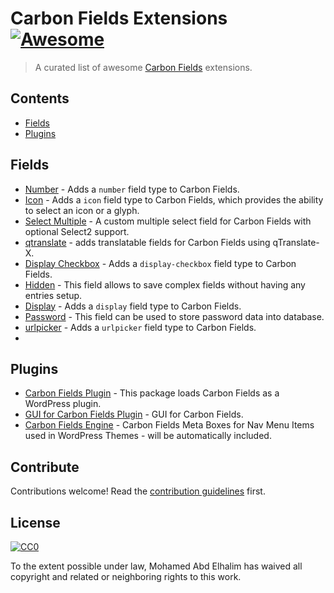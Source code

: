 # Carbon Fields Extensions [![Awesome](https://cdn.rawgit.com/sindresorhus/awesome/d7305f38d29fed78fa85652e3a63e154dd8e8829/media/badge.svg)](https://github.com/sindresorhus/awesome)

> A curated list of awesome [Carbon Fields](https://github.com/htmlburger/carbon-fields) extensions.


## Contents

- [Fields](#fields)
- [Plugins](#plugins)


## Fields

- [Number](https://github.com/htmlburger/carbon-field-number) - Adds a `number` field type to Carbon Fields.
- [Icon](https://github.com/htmlburger/carbon-field-icon) - Adds a `icon` field type to Carbon Fields, which provides the ability to select an icon or a glyph.
- [Select Multiple](https://github.com/dmhendricks/carbon-field-select-multiple) - A custom multiple select field for Carbon Fields with optional Select2 support.
- [qtranslate](https://github.com/appristas/carbon-fields-qtranslate) - adds translatable fields for Carbon Fields using qTranslate-X.
- [Display Checkbox](https://github.com/statenweb/carbon-field-display-checkbox) - Adds a `display-checkbox` field type to Carbon Fields.
- [Hidden](https://github.com/pkostadinov-2create/carbon-field-hidden) - This field allows to save complex fields without having any entries setup.
- [Display](https://github.com/statenweb/carbon-field-display) - Adds a `display` field type to Carbon Fields.
- [Password](https://github.com/pkostadinov-2create/carbon-field-password) - This field can be used to store password data into database.
- [urlpicker](https://github.com/iamntz/carbon-fields-urlpicker) - Adds a `urlpicker` field type to Carbon Fields.
- 


## Plugins

- [Carbon Fields Plugin](https://github.com/htmlburger/carbon-fields-plugin) - This package loads Carbon Fields as a WordPress plugin.
- [GUI for Carbon Fields Plugin](https://github.com/Kaloyan98/Carbon-Fields-plugin) - GUI for Carbon Fields.
- [Carbon Fields Engine](https://github.com/dannygsmith/carbon-fields-engine) - Carbon Fields Meta Boxes for Nav Menu Items used in WordPress Themes - will be automatically included.

## Contribute

Contributions welcome! Read the [contribution guidelines](contributing.md) first.


## License

[![CC0](http://mirrors.creativecommons.org/presskit/buttons/88x31/svg/cc-zero.svg)](http://creativecommons.org/publicdomain/zero/1.0)

To the extent possible under law, Mohamed Abd Elhalim has waived all copyright and
related or neighboring rights to this work.
